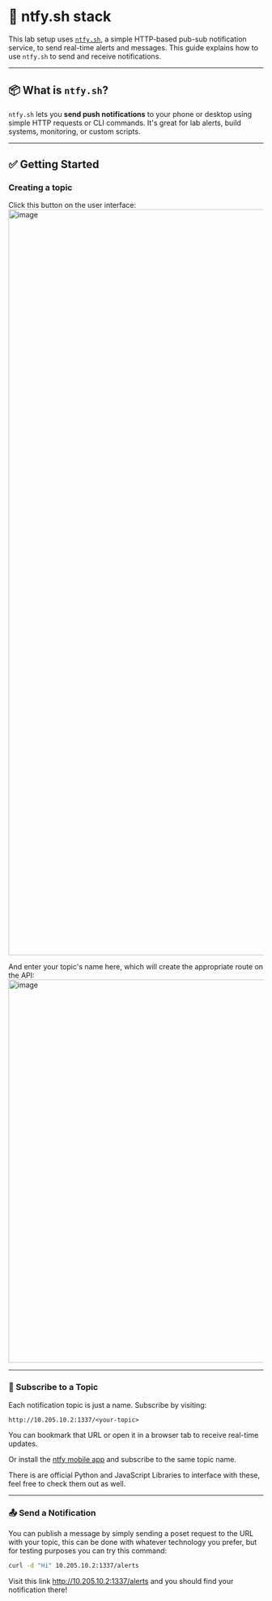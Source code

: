 # 🔔 ntfy.sh stack

This lab setup uses [`ntfy.sh`](https://ntfy.sh), a simple HTTP-based pub-sub notification service, to send real-time alerts and messages. This guide explains how to use `ntfy.sh` to send and receive notifications.

---

## 📦 What is `ntfy.sh`?

`ntfy.sh` lets you **send push notifications** to your phone or desktop using simple HTTP requests or CLI commands. It's great for lab alerts, build systems, monitoring, or custom scripts.

---

## ✅ Getting Started

### Creating a topic

Click this button on the user interface:
<img width="1470" alt="image" src="https://github.com/user-attachments/assets/a7e63f33-b5c3-43d2-accd-aec3aa067589" />

And enter your topic's name here, which will create the appropriate route on the API:
<img width="755" alt="image" src="https://github.com/user-attachments/assets/65e05278-8906-4b88-bc38-837a1440c152" />


---

### 📡 Subscribe to a Topic

Each notification topic is just a name. Subscribe by visiting:

```
http://10.205.10.2:1337/<your-topic>
```

You can bookmark that URL or open it in a browser tab to receive real-time updates.

Or install the [ntfy mobile app](https://ntfy.sh/app/) and subscribe to the same topic name.

There is are official Python and JavaScript Libraries to interface with these, feel free to check them out as well.

---

### 📤 Send a Notification

You can publish a message by simply sending a poset request to the URL with your topic, this can be done with whatever technology you prefer, but for testing purposes you can try this command:

```bash
curl -d "Hi" 10.205.10.2:1337/alerts

```

Visit this link http://10.205.10.2:1337/alerts and you should find your notification there!
